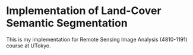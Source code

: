 # Implementation of Land-Cover Semantic Segmentation

This is my implementation for Remote Sensing Image Analysis (4810-1191) course at UTokyo.

